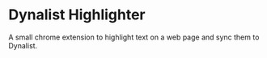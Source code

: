 # Dynalist Highlighter

A small chrome extension to highlight text on a web page and sync them to Dynalist.
